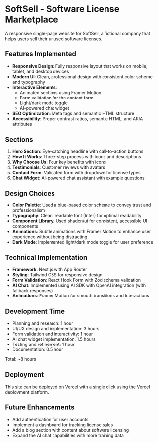 # SoftSell - Software License Marketplace

A responsive single-page website for SoftSell, a fictional company that helps users sell their unused software licenses.

## Features Implemented

- **Responsive Design**: Fully responsive layout that works on mobile, tablet, and desktop devices
- **Modern UI**: Clean, professional design with consistent color scheme and typography
- **Interactive Elements**: 
  - Animated sections using Framer Motion
  - Form validation for the contact form
  - Light/dark mode toggle
  - AI-powered chat widget
- **SEO Optimization**: Meta tags and semantic HTML structure
- **Accessibility**: Proper contrast ratios, semantic HTML, and ARIA attributes

## Sections

1. **Hero Section**: Eye-catching headline with call-to-action buttons
2. **How It Works**: Three-step process with icons and descriptions
3. **Why Choose Us**: Four key benefits with icons
4. **Testimonials**: Customer reviews with avatars
5. **Contact Form**: Validated form with dropdown for license types
6. **Chat Widget**: AI-powered chat assistant with example questions

## Design Choices

- **Color Palette**: Used a blue-based color scheme to convey trust and professionalism
- **Typography**: Clean, readable font (Inter) for optimal readability
- **Component Library**: Used shadcn/ui for consistent, accessible UI components
- **Animations**: Subtle animations with Framer Motion to enhance user experience without being distracting
- **Dark Mode**: Implemented light/dark mode toggle for user preference

## Technical Implementation

- **Framework**: Next.js with App Router
- **Styling**: Tailwind CSS for responsive design
- **Form Validation**: React Hook Form with Zod schema validation
- **AI Chat**: Implemented using AI SDK with OpenAI integration (with fallback responses)
- **Animations**: Framer Motion for smooth transitions and interactions

## Development Time

- Planning and research: 1 hour
- UI/UX design and implementation: 3 hours
- Form validation and interactivity: 1 hour
- AI chat widget implementation: 1.5 hours
- Testing and refinement: 1 hour
- Documentation: 0.5 hour

Total: ~8 hours

## Deployment

This site can be deployed on Vercel with a single click using the Vercel deployment platform.

## Future Enhancements

- Add authentication for user accounts
- Implement a dashboard for tracking license sales
- Add a blog section with content about software licensing
- Expand the AI chat capabilities with more training data
